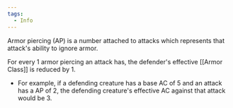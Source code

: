 ```yaml
---
tags:
  - Info
---
```

Armor piercing (AP) is a number attached to attacks which represents that attack's ability to ignore armor.

For every 1 armor piercing an attack has, the defender's effective [[Armor Class]] is reduced by 1.
- For example, if a defending creature has a base AC of 5 and an attack has a AP of 2, the defending creature's effective AC against that attack would be 3.

